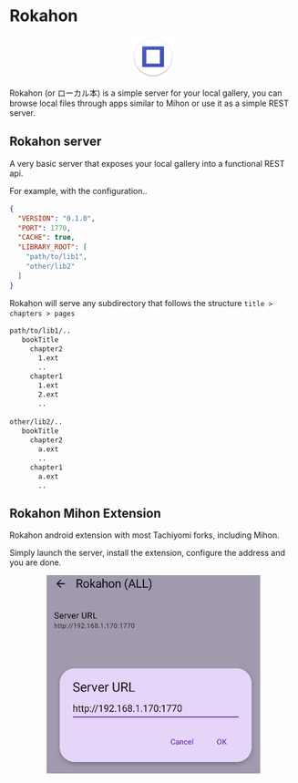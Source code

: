 # Rokahon

<p align="center">
  <img src="misc/res/mipmap-hdpi/ic_launcher.png">
</p>

Rokahon (or ローカル本) is a simple server for your local gallery, you can
browse local files through apps similar to Mihon or use it as a simple REST
server.

## Rokahon server

A very basic server that exposes your local gallery into a functional REST api.

For example, with the configuration..

```json
{
  "VERSION": "0.1.0",
  "PORT": 1770,
  "CACHE": true,
  "LIBRARY_ROOT": [
    "path/to/lib1",
    "other/lib2"
  ]
}
```

Rokahon will serve any subdirectory that follows the structure
`title > chapters > pages`

```
path/to/lib1/..
   bookTitle
     chapter2
       1.ext
       ..
     chapter1
       1.ext
       2.ext
       ..

other/lib2/..
   bookTitle
     chapter2
       a.ext
       ..
     chapter1
       a.ext
       ..
```

## Rokahon Mihon Extension

Rokahon android extension with most Tachiyomi forks, including Mihon.

Simply launch the server, install the extension, configure the address and you
are done.

<p align="center">
  <img src="misc/address_screenshot.bmp">
</p>
